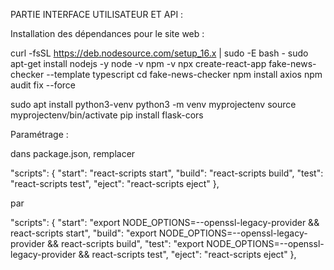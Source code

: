 PARTIE INTERFACE UTILISATEUR ET API :

Installation des dépendances pour le site web :

curl -fsSL https://deb.nodesource.com/setup_16.x | sudo -E bash -
sudo apt-get install nodejs -y
node -v
npm -v
npx create-react-app fake-news-checker --template typescript
cd fake-news-checker
npm install axios
npm audit fix --force

sudo apt install python3-venv
python3 -m venv myprojectenv
source myprojectenv/bin/activate
pip install flask-cors

Paramétrage : 

dans package.json, remplacer 

  "scripts": {
    "start": "react-scripts start",
    "build": "react-scripts build",
    "test": "react-scripts test",
    "eject": "react-scripts eject"
  },
  
par 

  "scripts": {
  "start": "export NODE_OPTIONS=--openssl-legacy-provider && react-scripts start",
  "build": "export NODE_OPTIONS=--openssl-legacy-provider && react-scripts build",
  "test": "export NODE_OPTIONS=--openssl-legacy-provider && react-scripts test",
  "eject": "react-scripts eject"
  },
  
